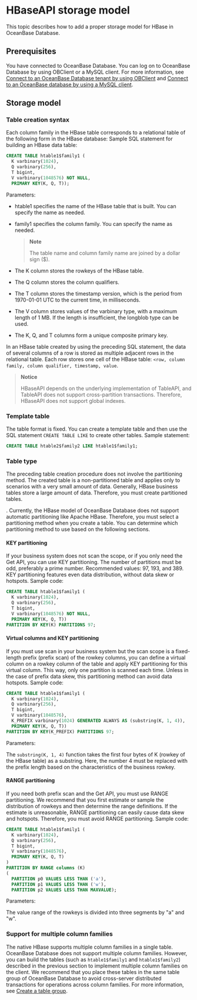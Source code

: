 # HBaseAPI storage model

This topic describes how to add a proper storage model for HBase in OceanBase Database. 

## Prerequisites

You have connected to OceanBase Database.
You can log on to OceanBase Database by using OBClient or a MySQL client. For more information, see [Connect to an OceanBase Database tenant by using OBClient](../../../300.develop/100.application-development-of-mysql-mode/100.database-connection-with-client-of-mysql-mode/300.connect-to-an-oceanbase-tenant-by-using-obclient-of-mysql-mode.md) and [Connect to an OceanBase database by using a MySQL client](../../../300.develop/100.application-development-of-mysql-mode/100.database-connection-with-client-of-mysql-mode/200.connect-to-an-oceanbase-tenant-by-using-a-mysql-client-of-mysql-mode.md). 

## Storage model

### Table creation syntax

Each column family in the HBase table corresponds to a relational table of the following form in the HBase database: Sample SQL statement for building an HBase data table:

```SQL
CREATE TABLE htable1$family1 (
  K varbinary(1024),
  Q varbinary(256),
  T bigint,
  V varbinary(1048576) NOT NULL,
  PRIMARY KEY(K, Q, T));
```

Parameters:

+ htable1 specifies the name of the HBase table that is built. You can specify the name as needed. 
+ family1 specifies the column family. You can specify the name as needed. 

   > **Note**
   >
   > The table name and column family name are joined by a dollar sign ($). 

+ The K column stores the rowkeys of the HBase table. 
+ The Q column stores the column qualifiers. 
+ The T column stores the timestamp version, which is the period from 1970-01-01 UTC to the current time, in milliseconds. 
+ The V column stores values of the varbinary type, with a maximum length of 1 MB. If the length is insufficient, the longblob type can be used. 
+ The K, Q, and T columns form a unique composite primary key. 

In an HBase table created by using the preceding SQL statement, the data of several columns of a row is stored as multiple adjacent rows in the relational table. Each row stores one cell of the HBase table: `<row, column family, column qualifier, timestamp, value`.

> **Notice**
>
> HBaseAPI depends on the underlying implementation of TableAPI, and TableAPI does not support cross-partition transactions. Therefore, HBaseAPI does not support global indexes. 

### Template table

The table format is fixed. You can create a template table and then use the SQL statement `CREATE TABLE LIKE` to create other tables. Sample statement:

```SQL
CREATE TABLE htable2$family2 LIKE htable1$family1;
```

### Table type

The preceding table creation procedure does not involve the partitioning method. The created table is a non-partitioned table and applies only to scenarios with a very small amount of data. Generally, HBase business tables store a large amount of data. Therefore, you must create partitioned tables.  
<!-- [Partitioned tables](../../200.administrator-guide/400.replica-management/200.manage-partition-table/200.mysql-mode/200.create-a-partition-table-of-mysql-mode.md)  -->. Currently, the HBase model of OceanBase Database does not support automatic partitioning like Apache HBase. Therefore, you must select a partitioning method when you create a table. You can determine which partitioning method to use based on the following sections.

#### KEY partitioning

If your business system does not scan the scope, or if you only need the Get API, you can use KEY partitioning. The number of partitions must be odd, preferably a prime number. Recommended values: 97, 193, and 389. KEY partitioning features even data distribution, without data skew or hotspots. Sample code:

```SQL
CREATE TABLE htable1$family1 (
  K varbinary(1024),
  Q varbinary(256),
  T bigint,
  V varbinary(1048576) NOT NULL,
  PRIMARY KEY(K, Q, T))
PARTITION BY KEY(K) PARTITIONS 97;
```

#### Virtual columns and KEY partitioning

If you must use scan in your business system but the scan scope is a fixed-length prefix (prefix scan) of the rowkey columns, you can define a virtual column on a rowkey column of the table and apply KEY partitioning for this virtual column. This way, only one partition is scanned each time. Unless in the case of prefix data skew, this partitioning method can avoid data hotspots. Sample code:

```SQL
CREATE TABLE htable1$family1 (
  K varbinary(1024),  
  Q varbinary(256),
  T bigint,
  V varbinary(1048576),
  K_PREFIX varbinary(1024) GENERATED ALWAYS AS (substring(K, 1, 4)),
  PRIMARY KEY(K, Q, T))
PARTITION BY KEY(K_PREFIX) PARTITIONS 97;
```

Parameters:

The `substring(K, 1, 4)` function takes the first four bytes of K (rowkey of the HBase table) as a substring. Here, the number 4 must be replaced with the prefix length based on the characteristics of the business rowkey. 

#### RANGE partitioning

If you need both prefix scan and the Get API, you must use RANGE partitioning. We recommend that you first estimate or sample the distribution of rowkeys and then determine the range definitions. If the estimate is unreasonable, RANGE partitioning can easily cause data skew and hotspots. Therefore, you must avoid RANGE partitioning. Sample code:

```SQL
CREATE TABLE htable1$family1 (
  K varbinary(1024),
  Q varbinary(256),
  T bigint,
  V varbinary(1048576),
  PRIMARY KEY(K, Q, T)
)
PARTITION BY RANGE columns (K)
(
  PARTITION p0 VALUES LESS THAN ('a'),
  PARTITION p1 VALUES LESS THAN ('w'),
  PARTITION p2 VALUES LESS THAN MAXVALUE);
```

Parameters:

The value range of the rowkeys is divided into three segments by "a" and "w". 

### Support for multiple column families

The native HBase supports multiple column families in a single table. OceanBase Database does not support multiple column families. However, you can build the tables (such as `htable1$family1` and `htable1$family2`) described in the previous section to implement multiple column families on the client. We recommend that you place these tables in the same table group of OceanBase Database to avoid cross-server distributed transactions for operations across column families. For more information, see [Create a table group](../100.sql-syntax/200.common-tenant-of-mysql-mode/600.sql-statement-of-mysql-mode/2700.create-tablegroup-of-mysql-mode.md). 
